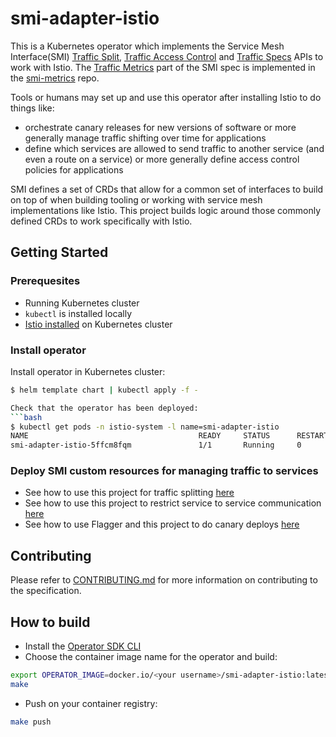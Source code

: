 # smi-adapter-istio

This is a Kubernetes operator which implements the Service Mesh Interface(SMI) [Traffic Split](https://github.com/deislabs/smi-spec/blob/master/traffic-split.md), [Traffic Access Control](https://github.com/deislabs/smi-spec/blob/master/traffic-access-control.md) and [Traffic Specs](https://github.com/deislabs/smi-spec/blob/master/traffic-specs.md) APIs to work with Istio. The [Traffic Metrics](https://github.com/deislabs/smi-spec/blob/master/traffic-metrics.md) part of the SMI spec is implemented in the [smi-metrics](https://github.com/deislabs/smi-metrics) repo.

Tools or humans may set up and use this operator after installing Istio to do things like:
- orchestrate canary releases for new versions of software or more generally manage traffic shifting over time for applications
- define which services are allowed to send traffic to another service (and even a route on a service) or more generally define access control policies for applications

SMI defines a set of CRDs that allow for a common set of interfaces to build on top of when building tooling or working with service mesh implementations like Istio. This project builds logic around those commonly defined CRDs to work specifically with Istio.

## Getting Started

### Prerequesites
- Running Kubernetes cluster
- `kubectl` is installed locally
- [Istio installed](https://istio.io/docs/setup/kubernetes/install/kubernetes/) on Kubernetes cluster

### Install operator
Install operator in Kubernetes cluster:
```bash
$ helm template chart | kubectl apply -f -

Check that the operator has been deployed:
```bash
$ kubectl get pods -n istio-system -l name=smi-adapter-istio
NAME                                      READY     STATUS      RESTARTS   AGE
smi-adapter-istio-5ffcm8fqm               1/1       Running     0          20s
```

### Deploy SMI custom resources for managing traffic to services
- See how to use this project for traffic splitting [here](docs/smi-trafficsplit)
- See how to use this project to restrict service to service communication [here](docs/smi-traffictarget)
- See how to use Flagger and this project to do canary deploys [here](docs/smi-flagger)

## Contributing

Please refer to [CONTRIBUTING.md](./CONTRIBUTING.md) for more information on contributing to the specification.

## How to build

- Install the [Operator SDK CLI](https://github.com/operator-framework/operator-sdk/blob/master/doc/user-guide.md#install-the-operator-sdk-cli)
- Choose the container image name for the operator and build:

```bash
export OPERATOR_IMAGE=docker.io/<your username>/smi-adapter-istio:latest
make
```

- Push on your container registry:

```bash
make push
```

